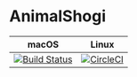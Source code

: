 # AnimalShogi

| macOS | Linux |
| :---: | :---: |
| [![Build Status](https://app.bitrise.io/app/10468760101f4adb/status.svg?token=mocPZ4RNbiy6kYGZVzrddA)](https://app.bitrise.io/app/10468760101f4adb) | [![CircleCI](https://circleci.com/gh/akkyie/AnimalShogiSwift.svg?style=svg)](https://circleci.com/gh/akkyie/AnimalShogiSwift) |
